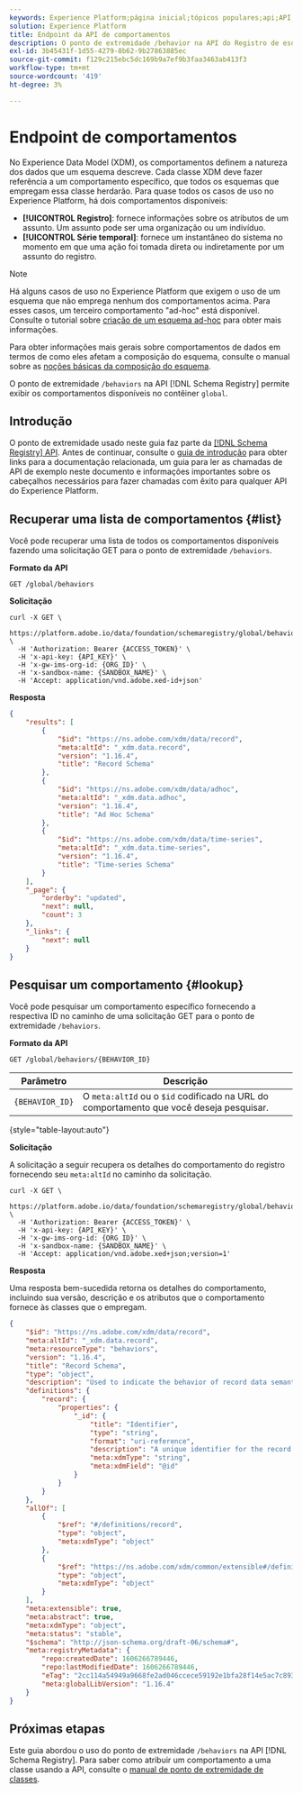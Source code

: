 ```yaml
---
keywords: Experience Platform;página inicial;tópicos populares;api;API;XDM;sistema XDM;modelo de dados de experiência;modelo de dados de experiência;modelo de dados de experiência;modelo de dados;modelo de dados;modelo de dados;registro de esquemas;comportamento;comportamento;comportamentos;comportamentos;
solution: Experience Platform
title: Endpoint da API de comportamentos
description: O ponto de extremidade /behavior na API do Registro de esquema permite recuperar todos os comportamentos disponíveis no contêiner global.
exl-id: 3b45431f-1d55-4279-8b62-9b27863885ec
source-git-commit: f129c215ebc5dc169b9a7ef9b3faa3463ab413f3
workflow-type: tm+mt
source-wordcount: '419'
ht-degree: 3%

---
```


# Endpoint de comportamentos

No Experience Data Model (XDM), os comportamentos definem a natureza dos dados que um esquema descreve. Cada classe XDM deve fazer referência a um comportamento específico, que todos os esquemas que empregam essa classe herdarão. Para quase todos os casos de uso no Experience Platform, há dois comportamentos disponíveis:

* **[!UICONTROL Registro]**: fornece informações sobre os atributos de um assunto. Um assunto pode ser uma organização ou um indivíduo.
* **[!UICONTROL Série temporal]**: fornece um instantâneo do sistema no momento em que uma ação foi tomada direta ou indiretamente por um assunto do registro.

>[!NOTE]
>
>Há alguns casos de uso no Experience Platform que exigem o uso de um esquema que não emprega nenhum dos comportamentos acima. Para esses casos, um terceiro comportamento &quot;ad-hoc&quot; está disponível. Consulte o tutorial sobre [criação de um esquema ad-hoc](../tutorials/ad-hoc.md) para obter mais informações.
>
>Para obter informações mais gerais sobre comportamentos de dados em termos de como eles afetam a composição do esquema, consulte o manual sobre as [noções básicas da composição do esquema](../schema/composition.md).

O ponto de extremidade `/behaviors` na API [!DNL Schema Registry] permite exibir os comportamentos disponíveis no contêiner `global`.

## Introdução

O ponto de extremidade usado neste guia faz parte da [[!DNL Schema Registry] API](https://developer.adobe.com/experience-platform-apis/references/schema-registry/). Antes de continuar, consulte o [guia de introdução](./getting-started.md) para obter links para a documentação relacionada, um guia para ler as chamadas de API de exemplo neste documento e informações importantes sobre os cabeçalhos necessários para fazer chamadas com êxito para qualquer API do Experience Platform.

## Recuperar uma lista de comportamentos {#list}

Você pode recuperar uma lista de todos os comportamentos disponíveis fazendo uma solicitação GET para o ponto de extremidade `/behaviors`.

**Formato da API**

```http
GET /global/behaviors
```

**Solicitação**

```shell
curl -X GET \
  https://platform.adobe.io/data/foundation/schemaregistry/global/behaviors \
  -H 'Authorization: Bearer {ACCESS_TOKEN}' \
  -H 'x-api-key: {API_KEY}' \
  -H 'x-gw-ims-org-id: {ORG_ID}' \
  -H 'x-sandbox-name: {SANDBOX_NAME}' \
  -H 'Accept: application/vnd.adobe.xed-id+json'
```

**Resposta**

```json
{
    "results": [
        {
            "$id": "https://ns.adobe.com/xdm/data/record",
            "meta:altId": "_xdm.data.record",
            "version": "1.16.4",
            "title": "Record Schema"
        },
        {
            "$id": "https://ns.adobe.com/xdm/data/adhoc",
            "meta:altId": "_xdm.data.adhoc",
            "version": "1.16.4",
            "title": "Ad Hoc Schema"
        },
        {
            "$id": "https://ns.adobe.com/xdm/data/time-series",
            "meta:altId": "_xdm.data.time-series",
            "version": "1.16.4",
            "title": "Time-series Schema"
        }
    ],
    "_page": {
        "orderby": "updated",
        "next": null,
        "count": 3
    },
    "_links": {
        "next": null
    }
}
```

## Pesquisar um comportamento {#lookup}

Você pode pesquisar um comportamento específico fornecendo a respectiva ID no caminho de uma solicitação GET para o ponto de extremidade `/behaviors`.

**Formato da API**

```http
GET /global/behaviors/{BEHAVIOR_ID}
```

| Parâmetro | Descrição |
| --- | --- |
| `{BEHAVIOR_ID}` | O `meta:altId` ou o `$id` codificado na URL do comportamento que você deseja pesquisar. |

{style="table-layout:auto"}

**Solicitação**

A solicitação a seguir recupera os detalhes do comportamento do registro fornecendo seu `meta:altId` no caminho da solicitação.

```shell
curl -X GET \
  https://platform.adobe.io/data/foundation/schemaregistry/global/behaviors/_xdm.data.record \
  -H 'Authorization: Bearer {ACCESS_TOKEN}' \
  -H 'x-api-key: {API_KEY}' \
  -H 'x-gw-ims-org-id: {ORG_ID}' \
  -H 'x-sandbox-name: {SANDBOX_NAME}' \
  -H 'Accept: application/vnd.adobe.xed+json;version=1'
```

**Resposta**

Uma resposta bem-sucedida retorna os detalhes do comportamento, incluindo sua versão, descrição e os atributos que o comportamento fornece às classes que o empregam.

```json
{
    "$id": "https://ns.adobe.com/xdm/data/record",
    "meta:altId": "_xdm.data.record",
    "meta:resourceType": "behaviors",
    "version": "1.16.4",
    "title": "Record Schema",
    "type": "object",
    "description": "Used to indicate the behavior of record data semantic when composed into data schemas.",
    "definitions": {
        "record": {
            "properties": {
                "_id": {
                    "title": "Identifier",
                    "type": "string",
                    "format": "uri-reference",
                    "description": "A unique identifier for the record.",
                    "meta:xdmType": "string",
                    "meta:xdmField": "@id"
                }
            }
        }
    },
    "allOf": [
        {
            "$ref": "#/definitions/record",
            "type": "object",
            "meta:xdmType": "object"
        },
        {
            "$ref": "https://ns.adobe.com/xdm/common/extensible#/definitions/@context",
            "type": "object",
            "meta:xdmType": "object"
        }
    ],
    "meta:extensible": true,
    "meta:abstract": true,
    "meta:xdmType": "object",
    "meta:status": "stable",
    "$schema": "http://json-schema.org/draft-06/schema#",
    "meta:registryMetadata": {
        "repo:createdDate": 1606266789446,
        "repo:lastModifiedDate": 1606266789446,
        "eTag": "2cc114a54949a9668fe2ad046ccece59192e1bfa28f14e5ac7c893acb7820ba2",
        "meta:globalLibVersion": "1.16.4"
    }
}
```

## Próximas etapas

Este guia abordou o uso do ponto de extremidade `/behaviors` na API [!DNL Schema Registry]. Para saber como atribuir um comportamento a uma classe usando a API, consulte o [manual de ponto de extremidade de classes](./classes.md).
